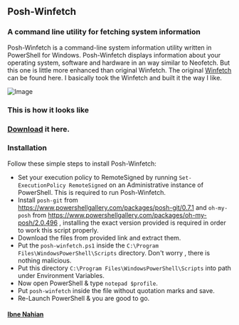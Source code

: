 ## Posh-Winfetch

### A command line utility for fetching system information

Posh-Winfetch is a command-line system information utility written in PowerShell for Windows. Posh-Winfetch displays information about your operating system, software and hardware in an way similar to Neofetch. But this one is little more enhanced than original Winfetch. The original [Winfetch](https://github.com/lptstr/winfetch) can be found here. I basically took the Winfetch and built it the way I like.

![Image](<https://raw.githubusercontent.com/evilprince2009/Posh-Winfetch-remake/main/Screenshot%20(53).png>)

### This is how it looks like

### [Download](https://github.com/evilprince2009/Posh-Winfetch-remake/releases/tag/v1.0.0) it here.

### Installation

Follow these simple steps to install Posh-Winfetch:

- Set your execution policy to RemoteSigned by running `Set-ExecutionPolicy RemoteSigned` on an Administrative instance of PowerShell. This is required to run Posh-Winfetch.
- Install `posh-git` from https://www.powershellgallery.com/packages/posh-git/0.7.1 and `oh-my-posh` from https://www.powershellgallery.com/packages/oh-my-posh/2.0.496 , installing the exact version provided is required in order to work this script properly.
- Download the files from provided link and extract them.
- Put the `posh-winfetch.ps1` inside the `C:\Program Files\WindowsPowerShell\Scripts` directory. Don't worry , there is nothing malicious.
- Put this directory `C:\Program Files\WindowsPowerShell\Scripts` into path under Environment Variables.
- Now open PowerShell & type `notepad $profile`.
- Put `posh-winfetch` inside the file without quotation marks and save.
- Re-Launch PowerShell & you are good to go.

#### [Ibne Nahian](https://evilprince2009.netlify.app/)
